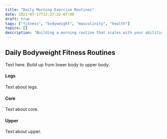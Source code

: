 ```yaml
---
title: "Daily Morning Exercise Routines"
date: 2021-07-17T12:37:22-07:00
draft: true
tags: ["fitness", "bodyweight", "masculinity", "health"]
topics: []
description: "Building a morning routine that scales with your abilities and goals."
---
```


## Daily Bodyweight Fitness Routines
Text here. Build up from lower body to upper body.

#### Legs
Text about legs.

#### Core
Text about core.

#### Upper
Text about upper.
